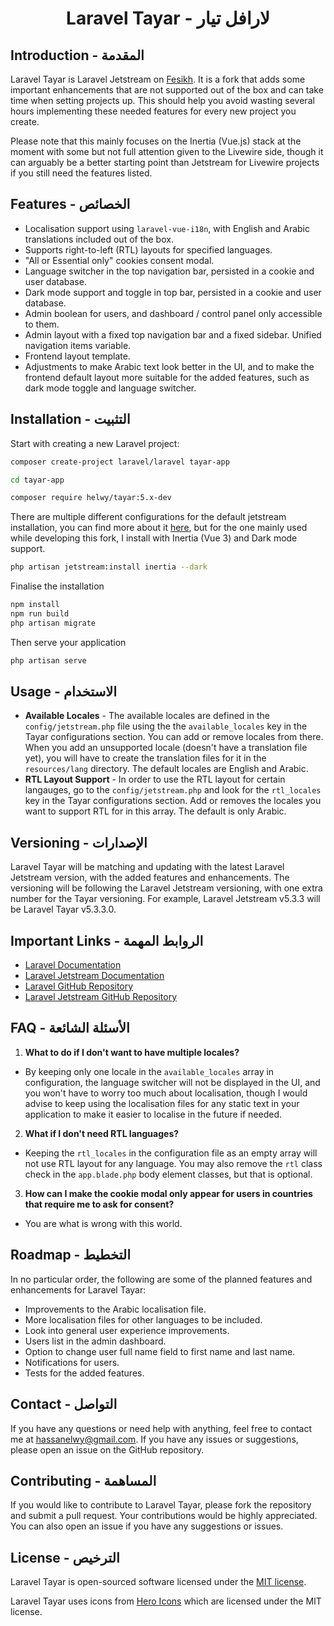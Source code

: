 <div align="center">

# Laravel Tayar - لارافل تيار

</div>

## Introduction - المقدمة

Laravel Tayar is Laravel Jetstream on [Fesikh](https://en.wikipedia.org/wiki/Fesikh). It is a fork that adds some important enhancements that are not supported out of the box and can take time when setting projects up. This should help you avoid wasting several hours implementing these needed features for every new project you create. 

Please note that this mainly focuses on the Inertia (Vue.js) stack at the moment with some but not full attention given to the Livewire side, though it can arguably be a better starting point than Jetstream for Livewire projects if you still need the features listed.

## Features - الخصائص

- Localisation support using `laravel-vue-i18n`, with English and Arabic translations included out of the box.
- Supports right-to-left (RTL) layouts for specified languages.
- "All or Essential only" cookies consent modal.
- Language switcher in the top navigation bar, persisted in a cookie and user database.
- Dark mode support and toggle in top bar, persisted in a cookie and user database.
- Admin boolean for users, and dashboard / control panel only accessible to them.
- Admin layout with a fixed top navigation bar and a fixed sidebar. Unified navigation items variable.
- Frontend layout template.
- Adjustments to make Arabic text look better in the UI, and to make the frontend default layout more suitable for the added features, such as dark mode toggle and language switcher.

## Installation - التثبيت

Start with creating a new Laravel project:

```bash
composer create-project laravel/laravel tayar-app

cd tayar-app

composer require helwy/tayar:5.x-dev
```

There are multiple different configurations for the default jetstream installation, you can find more about it [here](https://jetstream.laravel.com/installation.html), but for the one mainly used while developing this fork, I install with Inertia (Vue 3) and Dark mode support.

```bash
php artisan jetstream:install inertia --dark
```

Finalise the installation

```bash
npm install
npm run build
php artisan migrate
```

Then serve your application

```bash
php artisan serve
```

## Usage - الاستخدام

- **Available Locales** - The available locales are defined in the `config/jetstream.php` file using the the `available_locales` key in the Tayar configurations section. You can add or remove locales from there. When you add an unsupported locale (doesn't have a translation file yet), you will have to create the translation files for it in the `resources/lang` directory. The default locales are English and Arabic.
- **RTL Layout Support** - In order to use the RTL layout for certain langauges, go to the `config/jetstream.php` and look for the `rtl_locales` key in the Tayar configurations section. Add or removes the locales you want to support RTL for in this array. The default is only Arabic.

## Versioning - الإصدارات

Laravel Tayar will be matching and updating with the latest Laravel Jetstream version, with the added features and enhancements. The versioning will be following the Laravel Jetstream versioning, with one extra number for the Tayar versioning. For example, Laravel Jetstream v5.3.3 will be Laravel Tayar v5.3.3.0.

## Important Links - الروابط المهمة

- [Laravel Documentation](https://laravel.com/)
- [Laravel Jetstream Documentation](https://jetstream.laravel.com)
- [Laravel GitHub Repository](https://github.com/laravel/laravel)
- [Laravel Jetstream GitHub Repository](https://github.com/laravel/jetstream)

## FAQ - الأسئلة الشائعة

1. **What to do if I don't want to have multiple locales?**
- By keeping only one locale in the `available_locales` array in configuration, the language switcher will not be displayed in the UI, and you won't have to worry too much about localisation, though I would advise to keep using the localisation files for any static text in your application to make it easier to localise in the future if needed.

2. **What if I don't need RTL languages?**
- Keeping the `rtl_locales` in the configuration file as an empty array will not use RTL layout for any language. You may also remove the `rtl` class check in the `app.blade.php` body element classes, but that is optional.

3. **How can I make the cookie modal only appear for users in countries that require me to ask for consent?**
- You are what is wrong with this world.

## Roadmap - التخطيط

In no particular order, the following are some of the planned features and enhancements for Laravel Tayar:

- Improvements to the Arabic localisation file.
- More localisation files for other languages to be included.
- Look into general user experience improvements.
- Users list in the admin dashboard.
- Option to change user full name field to first name and last name.
- Notifications for users.
- Tests for the added features.

## Contact - التواصل

If you have any questions or need help with anything, feel free to contact me at [hassanelwy@gmail.com](mailto:hassanelwy@gmail.com). If you have any issues or suggestions, please open an issue on the GitHub repository.

## Contributing - المساهمة

If you would like to contribute to Laravel Tayar, please fork the repository and submit a pull request. Your contributions would be highly appreciated. You can also open an issue if you have any suggestions or issues.

## License - الترخيص

Laravel Tayar is open-sourced software licensed under the [MIT license](LICENSE.md).

Laravel Tayar uses icons from [Hero Icons](https://heroicons.com/) which are licensed under the MIT license.
